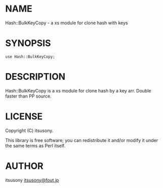 # NAME

Hash::BulkKeyCopy - a xs module for clone hash with keys

# SYNOPSIS

    use Hash::BulkKeyCopy;

# DESCRIPTION

Hash::BulkKeyCopy is a xs module for clone hash by a key arr.
Double faster than PP source.

# LICENSE

Copyright (C) itsusony.

This library is free software; you can redistribute it and/or modify
it under the same terms as Perl itself.

# AUTHOR

itsusony <itsusony@fout.jp>
